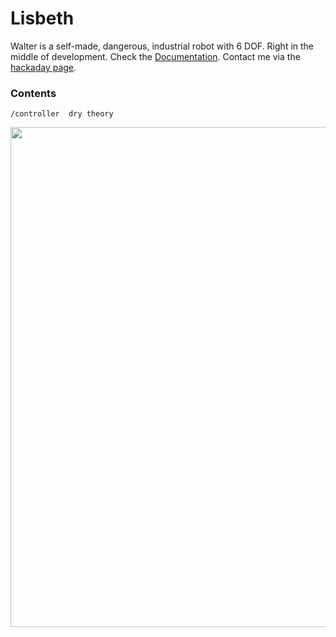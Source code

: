 # Lisbeth
Walter is a self-made, dangerous, industrial robot with 6 DOF. Right in the middle of development. Check the [Documentation](http://walter.readthedocs.io). Contact me via the [hackaday page](https://hackaday.io/post/53678).



### Contents
    /controller  dry theory


<img align="left" width="800px" src="https://github.com/jochenalt/Walter/blob/master/docs/images/IMG_20170305_161053.jpg" >

